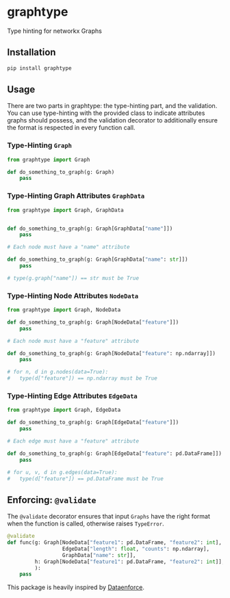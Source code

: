 # graphtype

Type hinting for networkx Graphs

## Installation

```python
pip install graphtype
```

## Usage

There are two parts in graphtype: the type-hinting part, and the validation. You can use type-hinting with the provided class to indicate attributes graphs should possess, and the validation decorator to additionally ensure the format is respected in every function call.

### Type-Hinting `Graph`

```python
from graphtype import Graph

def do_something_to_graph(g: Graph)
    pass
```

### Type-Hinting Graph Attributes `GraphData`

```python
from graphtype import Graph, GraphData


def do_something_to_graph(g: Graph[GraphData["name"]])
    pass

# Each node must have a "name" attribute

def do_something_to_graph(g: Graph[GraphData["name": str]])
    pass

# type(g.graph["name"]) == str must be True
```

### Type-Hinting Node Attributes `NodeData`

```python
from graphtype import Graph, NodeData

def do_something_to_graph(g: Graph[NodeData["feature"]])
    pass

# Each node must have a "feature" attribute

def do_something_to_graph(g: Graph[NodeData["feature": np.ndarray]])
    pass

# for n, d in g.nodes(data=True):
#   type(d["feature"]) == np.ndarray must be True
```

### Type-Hinting Edge Attributes `EdgeData`

```python
from graphtype import Graph, EdgeData

def do_something_to_graph(g: Graph[EdgeData["feature"]])
    pass

# Each edge must have a "feature" attribute

def do_something_to_graph(g: Graph[EdgeData["feature": pd.DataFrame]])
    pass

# for u, v, d in g.edges(data=True):
#   type(d["feature"]) == pd.DataFrame must be True
```

## Enforcing: `@validate`

The `@validate` decorator ensures that input `Graphs` have the right format when the function is called, otherwise raises `TypeError`.

```python
@validate
def func(g: Graph[NodeData["feature1": pd.DataFrame, "feature2": int],
                  EdgeData["length": float, "counts": np.ndarray],
                  GraphData["name": str]],
         h: Graph[NodeData["feature1": pd.DataFrame, "feature2": int]],
         ):
    pass
```

This package is heavily inspired by [Dataenforce](https://github.com/CedricFR/dataenforce).
